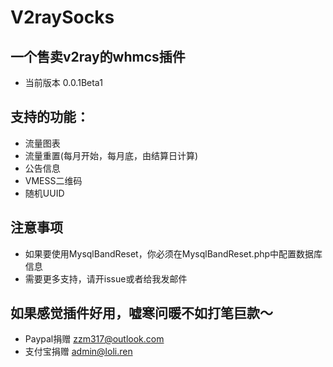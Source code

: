 # V2raySocks
## 一个售卖v2ray的whmcs插件
* 当前版本 0.0.1Beta1

## 支持的功能：
* 流量图表
* 流量重置(每月开始，每月底，由结算日计算)
* 公告信息
* VMESS二维码
* 随机UUID

## 注意事项
* 如果要使用MysqlBandReset，你必须在MysqlBandReset.php中配置数据库信息
* 需要更多支持，请开issue或者给我发邮件

## 如果感觉插件好用，嘘寒问暖不如打笔巨款～
* Paypal捐赠 zzm317@outlook.com
* 支付宝捐赠 admin@loli.ren